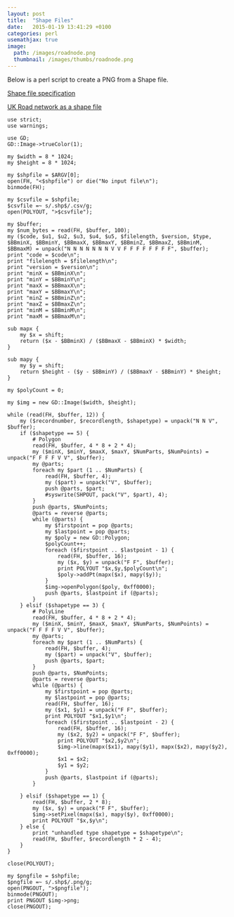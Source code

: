 ```yaml
---
layout: post
title:  "Shape Files"
date:   2015-01-19 13:41:29 +0100
categories: perl
usemathjax: true
image:
  path: /images/roadnode.png
  thumbnail: /images/thumbs/roadnode.png
---
```

Below is a perl script to create a PNG from a Shape file.

[Shape file specification](/downloads/shapefile.pdf)

[UK Road network as a shape file ](/downloads/ROADNODE.zip)

    use strict;
    use warnings;

    use GD;
    GD::Image->trueColor(1);

    my $width = 8 * 1024;
    my $height = 8 * 1024;

    my $shpfile = $ARGV[0];
    open(FH, "<$shpfile") or die("No input file\n");
    binmode(FH); 

    my $csvfile = $shpfile;
    $csvfile =~ s/.shp$/.csv/g;
    open(POLYOUT, ">$csvfile");

    my $buffer;
    my $num_bytes = read(FH, $buffer, 100);
    my ($code, $u1, $u2, $u3, $u4, $u5, $filelength, $version, $type, $BBminX, $BBminY, $BBmaxX, $BBmaxY, $BBminZ, $BBmaxZ, $BBminM, $BBmaxM) = unpack("N N N N N N N V V F F F F F F F F", $buffer);
    print "code = $code\n";
    print "filelength = $filelength\n";
    print "version = $version\n";
    print "minX = $BBminX\n";
    print "minY = $BBminY\n";
    print "maxX = $BBmaxX\n";
    print "maxY = $BBmaxY\n";
    print "minZ = $BBminZ\n";
    print "maxZ = $BBmaxZ\n";
    print "minM = $BBminM\n";
    print "maxM = $BBmaxM\n";

    sub mapx {
        my $x = shift;
        return ($x - $BBminX) / ($BBmaxX - $BBminX) * $width;
    }

    sub mapy {
        my $y = shift;
        return $height - ($y - $BBminY) / ($BBmaxY - $BBminY) * $height;
    }

    my $polyCount = 0;

    my $img = new GD::Image($width, $height);

    while (read(FH, $buffer, 12)) {
        my ($recordnumber, $recordlength, $shapetype) = unpack("N N V", $buffer);
        if ($shapetype == 5) {
            # Polygon
            read(FH, $buffer, 4 * 8 + 2 * 4);
            my ($minX, $minY, $maxX, $maxY, $NumParts, $NumPoints) = unpack("F F F F V V", $buffer);
            my @parts;
            foreach my $part (1 .. $NumParts) {
                read(FH, $buffer, 4);
                my ($part) = unpack("V", $buffer);
                push @parts, $part;
                #syswrite(SHPOUT, pack("V", $part), 4);
            }
            push @parts, $NumPoints;
            @parts = reverse @parts;
            while (@parts) {
                my $firstpoint = pop @parts;
                my $lastpoint = pop @parts;
                my $poly = new GD::Polygon;
                $polyCount++;
                foreach ($firstpoint .. $lastpoint - 1) {
                    read(FH, $buffer, 16);
                    my ($x, $y) = unpack("F F", $buffer);
                    print POLYOUT "$x,$y,$polyCount\n";
                    $poly->addPt(mapx($x), mapy($y));
                }
                $img->openPolygon($poly, 0xff0000);
                push @parts, $lastpoint if (@parts);
            }
        } elsif ($shapetype == 3) {
            # PolyLine
            read(FH, $buffer, 4 * 8 + 2 * 4);
            my ($minX, $minY, $maxX, $maxY, $NumParts, $NumPoints) = unpack("F F F F V V", $buffer);
            my @parts;
            foreach my $part (1 .. $NumParts) {
                read(FH, $buffer, 4);
                my ($part) = unpack("V", $buffer);
                push @parts, $part;
            }
            push @parts, $NumPoints;
            @parts = reverse @parts;
            while (@parts) {
                my $firstpoint = pop @parts;
                my $lastpoint = pop @parts;
                read(FH, $buffer, 16);
                my ($x1, $y1) = unpack("F F", $buffer);
                print POLYOUT "$x1,$y1\n";
                foreach ($firstpoint .. $lastpoint - 2) {
                    read(FH, $buffer, 16);
                    my ($x2, $y2) = unpack("F F", $buffer);
                    print POLYOUT "$x2,$y2\n";
                    $img->line(mapx($x1), mapy($y1), mapx($x2), mapy($y2), 0xff0000);
                    $x1 = $x2;
                    $y1 = $y2;
                }
                push @parts, $lastpoint if (@parts);
            }

        } elsif ($shapetype == 1) {
            read(FH, $buffer, 2 * 8);
            my ($x, $y) = unpack("F F", $buffer);
            $img->setPixel(mapx($x), mapy($y), 0xff0000);
            print POLYOUT "$x,$y\n";
        } else {
            print "unhandled type shapetype = $shapetype\n";
            read(FH, $buffer, $recordlength * 2 - 4);
        }
    }

    close(POLYOUT);

    my $pngfile = $shpfile;
    $pngfile =~ s/.shp$/.png/g;
    open(PNGOUT, ">$pngfile");
    binmode(PNGOUT);
    print PNGOUT $img->png;
    close(PNGOUT);
